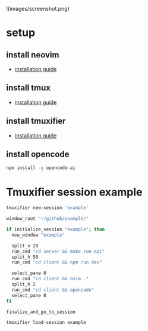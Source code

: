!(images/screenshot.png)

# setup

## install neovim

- [installation guide](https://github.com/neovim/neovim/blob/master/INSTALL.md)

## install tmux

- [installation guide](https://github.com/tmux/tmux/wiki/Installing)

## install tmuxifier

- [installation guide](https://github.com/jimeh/tmuxifier)

## install opencode

```bash
npm install -g opencode-ai
```

# Tmuxifier session example

```bash
tmuxifier new-session 'example'
```

```bash
window_root "~/github/example/"

if initialize_session "example"; then
  new_window "example"

  split_v 20
  run_cmd "cd server && make run-api"
  split_h 50
  run_cmd "cd client && npm run dev"

  select_pane 0 
  run_cmd "cd client && nvim ."
  split_h 2
  run_cmd "cd client && opencode"
  select_pane 0
fi

finalize_and_go_to_session
```

```bash
tmuxifier load-session example
```
